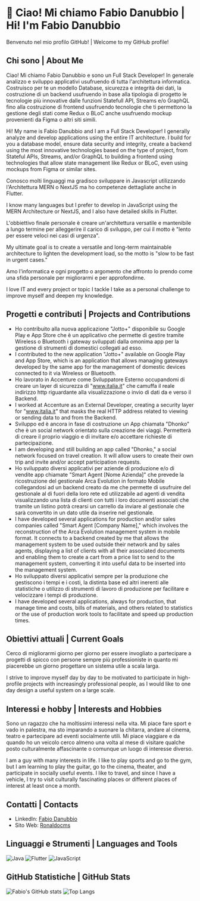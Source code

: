 <!--






 <img alt="GitHub followers" src="https://img.shields.io/github/followers/ronaldocms?style=social"> &nbsp;&nbsp; <img alt="GitHub User's stars" src="https://img.shields.io/github/stars/ronaldocms?style=social"> &nbsp;&nbsp; <img alt="ronaldocms | Count Views" src="https://enemo786q3svfle.m.pipedream.net" />


<p align="center">
    <img src="https://github.com/Asmit2952/Asmit2952/blob/output/github-contribution-grid-snake.svg" alt="snake">
 </p>



## <img src="https://raw.githubusercontent.com/nixin72/nixin72/master/wave.gif" width="50px" height="50px"></img> About Me

💳 My full name is Fabio
🏫 I have a diploma as a computer expert at ITGC Masullo Theti
📚 My major is Mobile Applications
🌏 I currently live in Nola (NA), Italy
🧐 I am interested in planning, playing and doing a lot of sports
😎 My quote is "If it weren't for Qwerty, I'd be completely empty." -Mr Robot

## <img src="https://media2.giphy.com/media/QssGEmpkyEOhBCb7e1/giphy.gif?cid=ecf05e47a0n3gi1bfqntqmob8g9aid1oyj2wr3ds3mg700bl&rid=giphy.gif" width="50px" height="50px"> Some Languages and Tools

<a href="https://www.w3schools.com/css/" target="_blank"> <img src="https://www.svgrepo.com/show/184143/java.svg" alt="css3" width="40" height="40"/> </a> <a href="https://www.w3schools.com/css/" target="_blank"> <img src="https://raw.githubusercontent.com/devicons/devicon/master/icons/css3/css3-original-wordmark.svg" alt="css3" width="40" height="40"/> </a> <a href="https://firebase.google.com/" target="_blank"> <img src="https://www.vectorlogo.zone/logos/firebase/firebase-icon.svg" alt="firebase" width="40" height="40"/> </a> <a href="https://flutter.dev" target="_blank"> <img src="https://www.vectorlogo.zone/logos/flutterio/flutterio-icon.svg" alt="flutter" width="40" height="40"/> </a> <a href="https://git-scm.com/" target="_blank"> <img src="https://www.vectorlogo.zone/logos/git-scm/git-scm-icon.svg" alt="git" width="40" height="40"/> </a> <a href="https://www.w3.org/html/" target="_blank"> <img src="https://raw.githubusercontent.com/devicons/devicon/master/icons/html5/html5-original-wordmark.svg" alt="html5" width="40" height="40"/> </a> <a href="https://www.java.com" target="_blank"> <img src="https://raw.githubusercontent.com/devicons/devicon/master/icons/java/java-original.svg" alt="java" width="40" height="40"/> </a> <a href="https://developer.mozilla.org/en-US/docs/Web/JavaScript" target="_blank"> <img src="https://raw.githubusercontent.com/devicons/devicon/master/icons/javascript/javascript-original.svg" alt="javascript" width="40" height="40"/> </a><a href="https://www.linux.org/" target="_blank"> <img src="https://raw.githubusercontent.com/devicons/devicon/master/icons/linux/linux-original.svg" alt="linux" width="40" height="40"/> </a> <a href="https://www.mongodb.com/" target="_blank"> <img src="https://raw.githubusercontent.com/devicons/devicon/master/icons/mongodb/mongodb-original-wordmark.svg" alt="mongodb" width="40" height="40"/> </a><a href="https://www.mysql.com/" target="_blank"> <img src="https://raw.githubusercontent.com/devicons/devicon/master/icons/mysql/mysql-original-wordmark.svg" alt="mysql" width="40" height="40"/> </a> <a href="https://www.nginx.com" target="_blank"> <a href="https://nodejs.org" target="_blank"> <img src="https://raw.githubusercontent.com/devicons/devicon/master/icons/nodejs/nodejs-original-wordmark.svg" alt="nodejs" width="40" height="40"/> </a> <a href="https://www.python.org" target="_blank"> <img src="https://raw.githubusercontent.com/devicons/devicon/master/icons/python/python-original.svg" alt="python" width="40" height="40"/> </a> <a href="https://reactnative.dev/" target="_blank"> <img src="https://reactnative.dev/img/header_logo.svg" alt="reactnative" width="40" height="40"/> </a> <a href="https://spring.io/" target="_blank"> <img src="https://www.vectorlogo.zone/logos/springio/springio-icon.svg" alt="spring" width="40" height="40"/> </a>

 </p>



## <img src="https://media0.giphy.com/media/cNZqrH5IzOG0xrlWks/giphy.gif?cid=ecf05e47map255q427en9uprqc1sb0unjq5k4fnqg5pmhhs4&rid=giphy.gif&ct=s" width="50px" height="50px"> About Some Stats
<div align="center">

 <img height="150em" src="https://github-readme-stats.vercel.app/api/top-langs/?username=ronaldocms&layout=compact&show_icon=true&theme=algolia%22%20alt=%22ronaldocms-langs%22" alt="ronaldocms-stats"/>

<img height="150em" src="https://github-readme-stats.vercel.app/api/?username=ronaldocms&layout=compact&show_icon=true&theme=algolia" alt="ronaldocms-stats"/>
</div>

<div align="center">
  <img src="https://activity-graph.herokuapp.com/graph?username=ronaldocms&theme=react-dark"/>
</div>

## <img src='https://raw.githubusercontent.com/ShahriarShafin/ShahriarShafin/main/Assets/handshake.gif' width="50px" height="50px"> For More Information, Please Check Out or Connect Me Via

  <div align="center">
    <a href="https://www.linkedin.com/in/fabio-danubbio-52149219a/" target="_blank">
      <img align="center" alt="ronaldocms | Linkedin" width="24px" src="https://github.com/SatYu26/SatYu26/blob/master/Assets/Linkedin.svg" />
    </a>
    <a href="https://www.instagram.com/is_not_a_developer/" target="_blank">
      <img align="center" alt="ronaldocms | Instagram" width="24px" src="https://github.com/SatYu26/SatYu26/blob/master/Assets/Instagram.svg" />
    </a>
  </div>

<div align="center">
  :heart_eyes: Thanks for watching my profile! Have a nice day! :wink: <br/>
  &copy; 2022 ronaldocms
</div> -->

# 👋 Ciao! Mi chiamo Fabio Danubbio | Hi! I'm Fabio Danubbio

Benvenuto nel mio profilo GitHub! | Welcome to my GitHub profile!

## Chi sono | About Me

Ciao! Mi chiamo Fabio Danubbio e sono un Full Stack Developer! In generale analizzo e sviluppo applicativi usufruendo di tutta l'architettura informatica. Costruisco per te un modello Database, sicurezza e integrità dei dati, la costruzione di un backend usufruendo in base alla tipologia di progetto le tecnologie più innovative dalle funzioni Statefull API, Streams e/o GraphQL fino alla costruzione di frontend usufruendo tecnologie che ti permettono la gestione degli stati come Redux o BLoC anche usufruendo mockup provenienti da Figma o altri siti simili.

Hi! My name is Fabio Danubbio and I am a Full Stack Developer! I generally analyze and develop applications using the entire IT architecture. I build for you a database model, ensure data security and integrity, create a backend using the most innovative technologies based on the type of project, from Stateful APIs, Streams, and/or GraphQL to building a frontend using technologies that allow state management like Redux or BLoC, even using mockups from Figma or similar sites.

Conosco molti linguaggi ma gradisco sviluppare in Javascript utilizzando l'Architettura MERN o NextJS ma ho competenze dettagliate anche in Flutter.

I know many languages but I prefer to develop in JavaScript using the MERN Architecture or NextJS, and I also have detailed skills in Flutter.

L'obbiettivo finale personale è creare un'architettura versatile e mantenibile a lungo termine per alleggerire il carico di sviluppo, per cui il motto è "lento per essere veloci nei casi di urgenza".

My ultimate goal is to create a versatile and long-term maintainable architecture to lighten the development load, so the motto is "slow to be fast in urgent cases."

Amo l'informatica e ogni progetto o argomento che affronto lo prendo come una sfida personale per migliorarmi e per approfondirne.

I love IT and every project or topic I tackle I take as a personal challenge to improve myself and deepen my knowledge.

## Progetti e contributi | Projects and Contributions

- Ho contribuito alla nuova applicazione "Jotto+" disponibile su Google Play e App Store che è un applicativo che permette di gestire tramite Wireless o Bluetooth i gateway sviluppati dalla omonima app per la gestione di strumenti di domestici collegati ad esso.
- I contributed to the new application "Jotto+" available on Google Play and App Store, which is an application that allows managing gateways developed by the same app for the management of domestic devices connected to it via Wireless or Bluetooth.
- Ho lavorato in Accenture come Sviluppatore Esterno occupandomi di creare un layer di sicurezza di "www.italia.it" che camuffa il reale indirizzo http riguardante alla visualizzazione o invio di dati da e verso il Backend.
- I worked at Accenture as an External Developer, creating a security layer for "www.italia.it" that masks the real HTTP address related to viewing or sending data to and from the Backend.
- Sviluppo ed è ancora in fase di costruzione un App chiamata "Dhonko" che è un social network orientato sulla creazione dei viaggi. Permetterà di creare il proprio viaggio e di invitare e/o accettare richieste di partecipazione.
- I am developing and still building an app called "Dhonko," a social network focused on travel creation. It will allow users to create their own trip and invite and/or accept participation requests.
- Ho sviluppato diversi applicativi per aziende di produzione e/o di vendite app chiamate "Smart Agent [Nome Azienda]" che prevede la ricostruzione del gestionale Arca Evolution in formato Mobile collegandosi ad un backend creato da me che permette di usufruire del gestionale al di fuori della loro rete ed utilizzabile ad agenti di vendita visualizzando una lista di clienti con tutti i loro documenti associati che tramite un listino potrà crearsi un carrello da inviare al gestionale che sarà convertito in un dato utile da inserire nel gestionale.
- I have developed several applications for production and/or sales companies called "Smart Agent [Company Name]," which involves the reconstruction of the Arca Evolution management system in mobile format. It connects to a backend created by me that allows the management system to be used outside their network and by sales agents, displaying a list of clients with all their associated documents and enabling them to create a cart from a price list to send to the management system, converting it into useful data to be inserted into the management system.
- Ho sviluppato diversi applicativi sempre per la produzione che gestiscono i tempi e i costi, la distinta base ed altri inerenti alle statistiche o utilizzo di strumenti di lavoro di produzione per facilitare e velocizzare i tempi di produzione.
- I have developed several applications, always for production, that manage time and costs, bills of materials, and others related to statistics or the use of production work tools to facilitate and speed up production times.

## Obiettivi attuali | Current Goals

Cerco di migliorarmi giorno per giorno per essere invogliato a partecipare a progetti di spicco con persone sempre più professioniste in quanto mi piacerebbe un giorno progettare un sistema utile a scala larga.

I strive to improve myself day by day to be motivated to participate in high-profile projects with increasingly professional people, as I would like to one day design a useful system on a large scale.

## Interessi e hobby | Interests and Hobbies

Sono un ragazzo che ha moltissimi interessi nella vita. Mi piace fare sport e vado in palestra, ma sto imparando a suonare la chitarra, andare al cinema, teatro e partecipare ad eventi socialmente utili. Mi piace viaggiare e da quando ho un veicolo cerco almeno una volta al mese di visitare qualche posto culturalmente affascinante o comunque un luogo di interesse diverso.

I am a guy with many interests in life. I like to play sports and go to the gym, but I am learning to play the guitar, go to the cinema, theater, and participate in socially useful events. I like to travel, and since I have a vehicle, I try to visit culturally fascinating places or different places of interest at least once a month.

## Contatti | Contacts

- LinkedIn: [Fabio Danubbio](https://www.linkedin.com/in/fabio-danubbio-52149219a/)
- Sito Web: [Ronaldocms](https://www.ronaldocms.it/)

## Linguaggi e Strumenti | Languages and Tools

![Java](https://img.shields.io/badge/Java-ED8B00?style=for-the-badge&logo=java&logoColor=white)
![Flutter](https://img.shields.io/badge/Flutter-02569B?style=for-the-badge&logo=flutter&logoColor=white)
![JavaScript](https://img.shields.io/badge/JavaScript-F7DF1E?style=for-the-badge&logo=javascript&logoColor=black)

## GitHub Statistiche | GitHub Stats

![Fabio's GitHub stats](https://github-readme-stats.vercel.app/api?username=tuo-username&show_icons=true&theme=radical)
![Top Langs](https://github-readme-stats.vercel.app/api/top-langs/?username=tuo-username&layout=compact&theme=radical)
